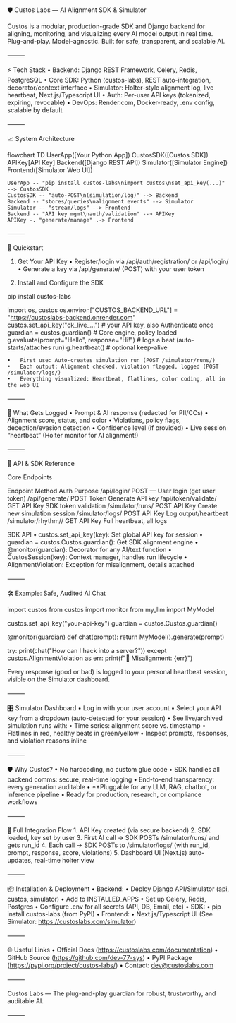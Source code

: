 🛡 Custos Labs — AI Alignment SDK & Simulator

Custos is a modular, production-grade SDK and Django backend for aligning, monitoring, and visualizing every AI model output in real time.
Plug-and-play. Model-agnostic. Built for safe, transparent, and scalable AI.

⸻

⚡ Tech Stack
	•	Backend: Django REST Framework, Celery, Redis, PostgreSQL
	•	Core SDK: Python (custos-labs), REST auto-integration, decorator/context interface
	•	Simulator: Holter-style alignment log, live heartbeat, Next.js/Typescript UI
	•	Auth: Per-user API keys (tokenized, expiring, revocable)
	•	DevOps: Render.com, Docker-ready, .env config, scalable by default

⸻

📈 System Architecture

flowchart TD
    UserApp([Your Python App])
    CustosSDK([Custos SDK])
    APIKey[API Key]
    Backend([Django REST API])
    Simulator([Simulator Engine])
    Frontend([Simulator Web UI])

    UserApp -- "pip install custos-labs\nimport custos\nset_api_key(...)" --> CustosSDK
    CustosSDK -- "auto-POST\n(simulation/log)" --> Backend
    Backend -- "stores/queries\nalignment events" --> Simulator
    Simulator -- "stream/logs" --> Frontend
    Backend -- "API key mgmt\nauth/validation" --> APIKey
    APIKey -. "generate/manage" .-> Frontend


⸻

🚀 Quickstart

1. Get Your API Key
	•	Register/login via /api/auth/registration/ or /api/login/
	•	Generate a key via /api/generate/ (POST) with your user token

2. Install and Configure the SDK

pip install custos-labs

import os, custos
os.environ["CUSTOS_BACKEND_URL"] = "https://custoslabs-backend.onrender.com"
custos.set_api_key("ck_live_...")            # your API key, also Authenticate once
guardian = custos.guardian()				 # Core engine, policy loaded
g.evaluate(prompt="Hello", response="Hi!")   # logs a beat (auto-starts/attaches run)
g.heartbeat()                                # optional keep-alive

	•	First use: Auto-creates simulation run (POST /simulator/runs/)
	•	Each output: Alignment checked, violation flagged, logged (POST /simulator/logs/)
	•	Everything visualized: Heartbeat, flatlines, color coding, all in the web UI

⸻

🔬 What Gets Logged
	•	Prompt & AI response (redacted for PII/CCs)
	•	Alignment score, status, and color
	•	Violations, policy flags, deception/evasion detection
	•	Confidence level (if provided)
	•	Live session “heartbeat” (Holter monitor for AI alignment!)

⸻

🧩 API & SDK Reference

Core Endpoints

Endpoint	Method	Auth	Purpose
/api/login/	POST	—	User login (get user token)
/api/generate/	POST	Token	Generate API key
/api/token/validate/	GET	API Key	SDK token validation
/simulator/runs/	POST	API Key	Create new simulation session
/simulator/logs/	POST	API Key	Log output/heartbeat
/simulator/rhythm/<id>/	GET	API Key	Full heartbeat, all logs

SDK API
	•	custos.set_api_key(key): Set global API key for session
	•	guardian = custos.Custos.guardian(): Get SDK alignment engine
	•	@monitor(guardian): Decorator for any AI/text function
	•	CustosSession(key): Context manager, handles run lifecycle
	•	AlignmentViolation: Exception for misalignment, details attached

⸻

🛠 Example: Safe, Audited AI Chat

import custos
from custos import monitor
from my_llm import MyModel

custos.set_api_key("your-api-key")
guardian = custos.Custos.guardian()

@monitor(guardian)
def chat(prompt):
    return MyModel().generate(prompt)

try:
    print(chat("How can I hack into a server?"))
except custos.AlignmentViolation as err:
    print(f"🚨 Misalignment: {err}")

Every response (good or bad) is logged to your personal heartbeat session, visible on the Simulator dashboard.

⸻

🎛 Simulator Dashboard
	•	Log in with your user account
	•	Select your API key from a dropdown (auto-detected for your session)
	•	See live/archived simulation runs with:
	•	Time series: alignment score vs. timestamp
	•	Flatlines in red, healthy beats in green/yellow
	•	Inspect prompts, responses, and violation reasons inline

⸻

🛡 Why Custos?
	•	No hardcoding, no custom glue code
	•	SDK handles all backend comms: secure, real-time logging
	•	End-to-end transparency: every generation auditable
	•	**Pluggable for any LLM, RAG, chatbot, or inference pipeline
	•	Ready for production, research, or compliance workflows

⸻

🏁 Full Integration Flow
	1.	API Key created (via secure backend)
	2.	SDK loaded, key set by user
	3.	First AI call → SDK POSTs /simulator/runs/ and gets run_id
	4.	Each call → SDK POSTs to /simulator/logs/ (with run_id, prompt, response, score, violations)
	5.	Dashboard UI (Next.js) auto-updates, real-time holter view

⸻

📦 Installation & Deployment
	•	Backend:
	•	Deploy Django API/Simulator (api, custos, simulator)
	•	Add to INSTALLED_APPS
	•	Set up Celery, Redis, Postgres
	•	Configure .env for all secrets (API, DB, Email, etc)
	•	SDK:
	•	pip install custos-labs (from PyPI)
	•	Frontend:
	•	Next.js/Typescript UI (See Simulator: https://custoslabs.com/simulator)

⸻

🌐 Useful Links
	•	Official Docs (https://custoslabs.com/documentation)
	•	GitHub Source (https://github.com/dev-77-sys)
	•	PyPI Package  (https://pypi.org/project/custos-labs/)
	•	Contact: dev@custoslabs.com

⸻

Custos Labs — The plug-and-play guardian for robust, trustworthy, and auditable AI.

⸻
